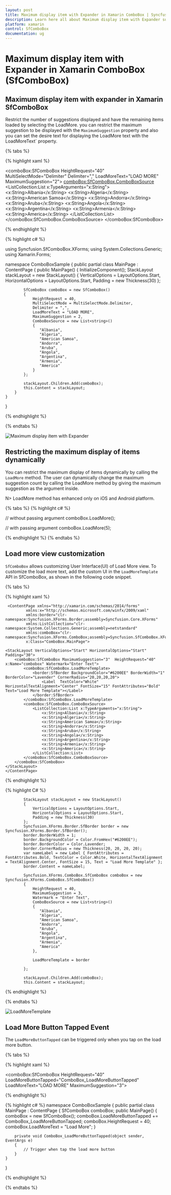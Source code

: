 ```yaml
---
layout: post
title: Maximum display item with Expander in Xamarin ComboBox | Syncfusion
description: Learn here all about Maximum display item with Expander support in Syncfusion Xamarin ComboBox (SfComboBox) control and more.
platform: xamarin
control: SfComboBox
documentation: ug
---
```

# Maximum display item with Expander in Xamarin ComboBox (SfComboBox)

## Maximum display item with expander in Xamarin SfComboBox

Restrict the number of suggestions displayed and have the remaining items loaded by selecting the LoadMore. you can restrict the maximum suggestion to be displayed with the `MaximumSuggestion` property and also you can set the desire text for displaying the LoadMore text with the LoadMoreText` property.

{% tabs %}

{% highlight xaml %}

<?xml version="1.0" encoding="utf-8" ?>
<ContentPage xmlns="http://xamarin.com/schemas/2014/forms"
             xmlns:x="http://schemas.microsoft.com/winfx/2009/xaml"
             xmlns:comboBox="clr-namespace:Syncfusion.SfComboBox.XForms;assembly=Syncfusion.SfComboBox.XForms"
             xmlns:ListCollection="clr-namespace:System.Collections.Generic;assembly=netstandard"
             xmlns:local="clr-namespace:ComboBoxSample"
             x:Class="ComboBoxSample.MainPage">
    <StackLayout VerticalOptions="Start" 
                 HorizontalOptions="Start" 
                 Padding="30">
        <comboBox:SfComboBox HeightRequest="40"
                             MultiSelectMode="Delimiter"
                             Delimiter=","
                             LoadMoreText="LOAD MORE"
                             MaximumSuggestion="2">
            <comboBox:SfComboBox.ComboBoxSource>
               <ListCollection:List x:TypeArguments="x:String">
                    <x:String>Albania</x:String>
                    <x:String>Algeria</x:String>
                    <x:String>American Samoa</x:String>
                    <x:String>Andorra</x:String>
                    <x:String>Aruba</x:String>
                    <x:String>Angola</x:String>
                    <x:String>Argentina</x:String>
                    <x:String>Armenia</x:String>
                    <x:String>America</x:String>
                </ListCollection:List>
            </comboBox:SfComboBox.ComboBoxSource>
        </comboBox:SfComboBox>
    </StackLayout>
</ContentPage>

{% endhighlight %}

{% highlight c# %}

using Syncfusion.SfComboBox.XForms;
using System.Collections.Generic;
using Xamarin.Forms;

namespace ComboBoxSample
{
    public partial class MainPage : ContentPage
    {
        public MainPage()
        {
            InitializeComponent();
            StackLayout stackLayout = new StackLayout()
            {
                VerticalOptions = LayoutOptions.Start,
                HorizontalOptions = LayoutOptions.Start,
                Padding = new Thickness(30)
            };

            SfComboBox comboBox = new SfComboBox()
            {
                HeightRequest = 40,
                MultiSelectMode = MultiSelectMode.Delimiter,
                Delimiter = ",",
                LoadMoreText = "LOAD MORE",
                MaximumSuggestion = 2,
                ComboBoxSource = new List<string>()
                {
                   "Albania",
                   "Algeria",
                   "American Samoa",
                   "Andorra",
                   "Aruba",
                   "Angola",
                   "Argentina",
                   "Armenia",
                   "America"
                }
            };

            stackLayout.Children.Add(comboBox);
            this.Content = stackLayout;
        }
    }
}

{% endhighlight %}

{% endtabs %}


![Maximum display item with Expander](images/Maximum-display-item-with-Expander/LoadMore.png)

## Restricting the maximum display of items dynamically

You can restrict the maximum display of items dynamically by calling the `LoadMore` method. The user can dynamically change the maximum suggestion count by calling the LoadMore method by giving the maximum suggestion as the argument inside.

N> LoadMore method has enhanced only on iOS and Android platform.

{% tabs %}
{% highlight c# %}

// without passing argument
comboBox.LoadMore();

// with passing argument
comboBox.LoadMore(5);

{% endhighlight %}
{% endtabs %}

## Load more view customization

`SfComboBox` allows customizing User Interface(UI) of Load More view.
To customize the load more text, add the custom UI in the `LoadMoreTemplate` API in SfComboBox, as shown in the following code snippet.

{% tabs %}

{% highlight xaml %}

     <ContentPage xmlns="http://xamarin.com/schemas/2014/forms"
             xmlns:x="http://schemas.microsoft.com/winfx/2009/xaml"
             xmlns:border="clr-namespace:Syncfusion.XForms.Border;assembly=Syncfusion.Core.XForms"
			 xmlns:ListCollection="clr-namespace:System.Collections.Generic;assembly=netstandard"
             xmlns:comboBox="clr-namespace:Syncfusion.XForms.ComboBox;assembly=Syncfusion.SfComboBox.XForms"
             x:Class="ComboBox.MainPage">
    
    <StackLayout VerticalOptions="Start" HorizontalOptions="Start" Padding="30">
        <comboBox:SfComboBox MaximumSuggestion="3"  HeightRequest="40" x:Name="combobox" Watermark="Enter Text">
            <comboBox:SfComboBox.LoadMoreTemplate>
                <border:SfBorder BackgroundColor="#6200EE" BorderWidth="1" BorderColor="Lavender" CornerRadius="20,20,20,20">
                    <Label  TextColor="White"  HorizontalTextAlignment="Center" FontSize="15" FontAttributes="Bold" Text="Load More Template"></Label>
                </border:SfBorder>
            </comboBox:SfComboBox.LoadMoreTemplate>
            <comboBox:SfComboBox.ComboBoxSource>
                <ListCollection:List x:TypeArguments="x:String">
                    <x:String>Albania</x:String>
                    <x:String>Algeria</x:String>
                    <x:String>American Samoa</x:String>
                    <x:String>Andorra</x:String>
                    <x:String>Aruba</x:String>
                    <x:String>Angola</x:String>
                    <x:String>Argentina</x:String>
                    <x:String>Armenia</x:String>
                    <x:String>America</x:String>
                </ListCollection:List>
            </comboBox:SfComboBox.ComboBoxSource>
        </comboBox:SfComboBox>
    </StackLayout>
    </ContentPage>

{% endhighlight %} 

{% highlight C# %}

 
            StackLayout stackLayout = new StackLayout()
            {
                VerticalOptions = LayoutOptions.Start,
                HorizontalOptions = LayoutOptions.Start,
                Padding = new Thickness(30)
            };
            Syncfusion.XForms.Border.SfBorder border = new Syncfusion.XForms.Border.SfBorder();
            border.BorderWidth = 1;
            border.BackgroundColor = Color.FromHex("#6200EE");
            border.BorderColor = Color.Lavender;
            border.CornerRadius = new Thickness(20, 20, 20, 20);
            var nameLabel = new Label { FontAttributes = FontAttributes.Bold, TextColor = Color.White, HorizontalTextAlignment = TextAlignment.Center, FontSize = 15, Text = "Load More Template" };
            border.Content = nameLabel;

            Syncfusion.XForms.ComboBox.SfComboBox comboBox = new Syncfusion.XForms.ComboBox.SfComboBox()
            {
                HeightRequest = 40,
                MaximumSuggestion = 3,
                Watermark = "Enter Text",
                ComboBoxSource = new List<string>()
                {
                   "Albania",
                   "Algeria",
                   "American Samoa",
                   "Andorra",
                   "Aruba",
                   "Angola",
                   "Argentina",
                   "Armenia",
                   "America"
                },

                LoadMoreTemplate = border

            };

            stackLayout.Children.Add(comboBox);
            this.Content = stackLayout;

{% endhighlight %}

{% endtabs %}

![LoadMoreTemplate](images/Maximum-display-item-with-Expander/LoadMoreTemplate.png)

## Load More Button Tapped Event

The `LoadMoreButtonTapped` can be triggered only when you tap on the load more button.

{% tabs %}

{% highlight xaml %}

 <comboBox:SfComboBox HeightRequest="40"
                      LoadMoreButtonTapped="ComboBox_LoadMoreButtonTapped"
                      LoadMoreText="LOAD MORE"
                      MaximumSuggestion="3">

{% endhighlight %}

{% highlight c# %}
namespace ComboBoxSample
{
    public partial class MainPage : ContentPage
    {
        SfComboBox comboBox;
        public MainPage()
        {
          comboBox = new SfComboBox();
          comboBox.LoadMoreButtonTapped += ComboBox_LoadMoreButtonTapped;
          comboBox.HeightRequest = 40;
          comboBox.LoadMoreText = "Load More";
        }

        private void ComboBox_LoadMoreButtonTapped(object sender, EventArgs e)
        {
            // Trigger when tap the load more button
        }
    }
}


{% endhighlight %}

{% endtabs %}
